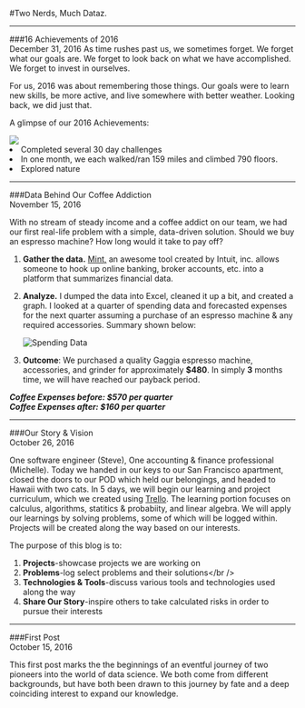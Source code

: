 #Two Nerds, Much Dataz.

---
###16 Achievements of 2016 <br />December 31, 2016
As time rushes past us, we sometimes forget. We forget what our goals are. We forget to look back on what we have accomplished. We forget to invest in ourselves.

For us, 2016 was about remembering those things. Our goals were to learn new skills, be more active, and live somewhere with better weather. Looking back, we did just that.

A glimpse of our 2016 Achievements:

<html>
    <head>
        <link rel=StyleSheet href="decPost.css">
    </head>
    <body>
        <div class="image">
            <img src="http://dataz-blog-images.s3-website-us-east-1.amazonaws.com/DecPostPano.png" class="bottom" />
            <div class="top">
                <div class="text">
                    <li>Completed several 30 day challenges</li>
                    <li>In one month, we each walked/ran 159 miles and climbed 790 floors.</li>
                    <li>Explored nature</li>
                </div>
            </div>
        </div>
</body>
</html>

---
###Data Behind Our Coffee Addiction <br />November 15, 2016

With no stream of steady income and a coffee addict on our team, we had our first real-life problem with a simple, data-driven solution. Should we buy an espresso machine? How long would it take to pay off?

1. **Gather the data.** [Mint,](www.mint.com) an awesome tool created by Intuit, inc. allows someone to hook up online banking, broker accounts, etc. into a platform that summarizes financial data.

2. **Analyze.** I dumped the data into Excel, cleaned it up a bit, and created a graph. I looked at a quarter of spending data and forecasted expenses for the next quarter assuming a purchase of an espresso machine & any required accessories. Summary shown below:

	![Spending Data](http://dataz-blog-images.s3-website-us-east-1.amazonaws.com/CoffeeDataRevised.png)

3. **Outcome**: We purchased a quality Gaggia espresso machine, accessories, and grinder for approximately **$480**. In simply **3** months time, we will have reached our payback period.

***Coffee Expenses before: $570 per quarter***<br />
***Coffee Expenses after: $160 per quarter***

---

###Our Story & Vision <br />October 26, 2016

One software engineer (Steve), One accounting & finance professional (Michelle). Today we handed in our keys to our San Francisco apartment, closed the doors to our POD which held our belongings, and headed to Hawaii with two cats. In 5 days, we will begin our learning and project curriculum, which we created using [Trello](www.trello.com). The learning portion focuses on calculus, algorithms, statitics & probabiity, and linear algebra. We will apply our learnings by solving problems, some of which will be logged within. Projects will be created along the way based on our interests.

The purpose of this blog is to:<br />
1. **Projects**-showcase projects we are working on<br />
2. **Problems**-log select problems and their solutions</br />
3. **Technologies & Tools**-discuss various tools and technologies used along the way<br />
4. **Share Our Story**-inspire others to take calculated risks in order to pursue their interests

---

###First Post <br />October 15, 2016

This first post marks the the beginnings of an eventful journey of two pioneers into the world of data science. We both come from different backgrounds, but have both been drawn to this journey by fate and a deep coinciding interest to expand our knowledge.
